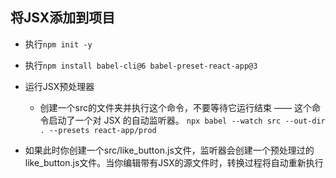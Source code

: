 ## 将JSX添加到项目
 - 执行`npm init -y`
 - 执行`npm install babel-cli@6 babel-preset-react-app@3`
 - 运行JSX预处理器
  
     - 创建一个src的文件夹并执行这个命令，不要等待它运行结束 —— 这个命令启动了一个对 JSX 的自动监听器。
       `npx babel --watch src --out-dir . --presets react-app/prod`
 - 如果此时你创建一个src/like_button.js文件，监听器会创建一个预处理过的like_button.js文件。当你编辑带有JSX的源文件时，转换过程将自动重新执行

